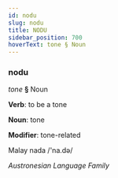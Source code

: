 ```yaml
---
id: nodu
slug: nodu
title: NODU
sidebar_position: 700
hoverText: tone § Noun
---
```


### nodu

*tone* **§** Noun

**Verb**: to be a tone

**Noun**: tone

**Modifier**: tone-related

Malay nada /'na.də/

*Austronesian Language Family*
